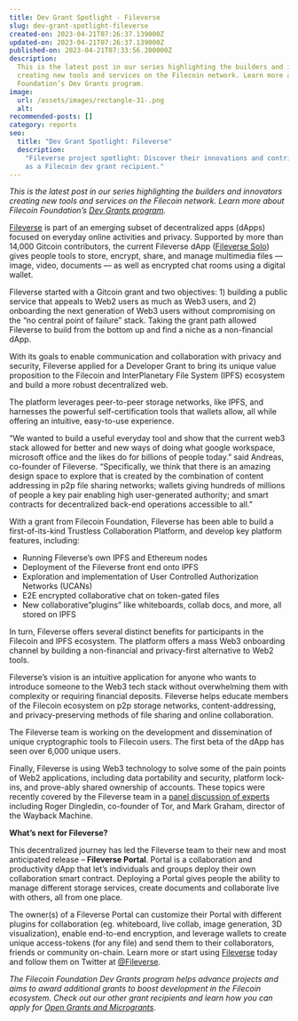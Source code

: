 ```yaml
---
title: Dev Grant Spotlight - Fileverse
slug: dev-grant-spotlight-fileverse
created-on: 2023-04-21T07:26:37.139000Z
updated-on: 2023-04-21T07:26:37.139000Z
published-on: 2023-04-21T07:33:56.200000Z
description:
  This is the latest post in our series highlighting the builders and innovators
  creating new tools and services on the Filecoin network. Learn more about Filecoin
  Foundation’s Dev Grants program.
image:
  url: /assets/images/rectangle-31-.png
  alt:
recommended-posts: []
category: reports
seo:
  title: "Dev Grant Spotlight: Fileverse"
  description:
    "Fileverse project spotlight: Discover their innovations and contributions
    as a Filecoin dev grant recipient."
---
```


_This is the latest post in our series highlighting the builders and innovators creating new tools and services on the Filecoin network. Learn more about Filecoin Foundation’s_ [_Dev Grants program_](https://fil.org/grants/)_._

[Fileverse](https://fileverse.io/) is part of an emerging subset of decentralized apps (dApps) focused on everyday online activities and privacy. Supported by more than 14,000 Gitcoin contributors, the current Fileverse dApp ([Fileverse Solo](https://beta.fileverse.io/)) gives people tools to store, encrypt, share, and manage multimedia files — image, video, documents — as well as encrypted chat rooms using a digital wallet.

Fileverse started with a Gitcoin grant and two objectives: 1) building a public service that appeals to Web2 users as much as Web3 users, and 2) onboarding the next generation of Web3 users without compromising on the “no central point of failure” stack. Taking the grant path allowed Fileverse to build from the bottom up and find a niche as a non-financial dApp.

With its goals to enable communication and collaboration with privacy and security, Fileverse applied for a Developer Grant to bring its unique value proposition to the Filecoin and InterPlanetary File System (IPFS) ecosystem and build a more robust decentralized web.

The platform leverages peer-to-peer storage networks, like IPFS, and harnesses the powerful self-certification tools that wallets allow, all while offering an intuitive, easy-to-use experience.

“We wanted to build a useful everyday tool and show that the current web3 stack allowed for better and new ways of doing what google workspace, microsoft office and the likes do for billions of people today.” said Andreas, co-founder of Fileverse. “Specifically, we think that there is an amazing design space to explore that is created by the combination of content addressing in p2p file sharing networks; wallets giving hundreds of millions of people a key pair enabling high user-generated authority; and smart contracts for decentralized back-end operations accessible to all.”

With a grant from Filecoin Foundation, Fileverse has been able to build a first-of-its-kind Trustless Collaboration Platform, and develop key platform features, including:

- Running Fileverse’s own IPFS and Ethereum nodes
- Deployment of the Fileverse front end onto IPFS
- Exploration and implementation of User Controlled Authorization Networks (UCANs)
- E2E encrypted collaborative chat on token-gated files
- New collaborative”plugins” like whiteboards, collab docs, and more, all stored on IPFS

In turn, Fileverse offers several distinct benefits for participants in the Filecoin and IPFS ecosystem. The platform offers a mass Web3 onboarding channel by building a non-financial and privacy-first alternative to Web2 tools.

Fileverse’s vision is an intuitive application for anyone who wants to introduce someone to the Web3 tech stack without overwhelming them with complexity or requiring financial deposits. Fileverse helps educate members of the Filecoin ecosystem on p2p storage networks, content-addressing, and privacy-preserving methods of file sharing and online collaboration.

The Fileverse team is working on the development and dissemination of unique cryptographic tools to Filecoin users. The first beta of the dApp has seen over 6,000 unique users.

Finally, Fileverse is using Web3 technology to solve some of the pain points of Web2 applications, including data portability and security, platform lock-ins, and prove-ably shared ownership of accounts. These topics were recently covered by the Fileverse team in a [panel discussion of experts](https://www.youtube.com/watch?v=M7odSy7Lf9g) including Roger Dingledin, co-founder of Tor, and Mark Graham, director of the Wayback Machine.

**What’s next for Fileverse?**

This decentralized journey has led the Fileverse team to their new and most anticipated release – **Fileverse Portal**. Portal is a collaboration and productivity dApp that let’s individuals and groups deploy their own collaboration smart contract. Deploying a Portal gives people the ability to manage different storage services, create documents and collaborate live with others, all from one place.

The owner(s) of a Fileverse Portal can customize their Portal with different plugins for collaboration (eg. whiteboard, live collab, image generation, 3D visualization), enable end-to-end encryption, and leverage wallets to create unique access-tokens (for any file) and send them to their collaborators, friends or community on-chain. Learn more or start using [Fileverse](https://fileverse.io/) today and follow them on Twitter at [@Fileverse](https://twitter.com/fileverse).

_The Filecoin Foundation Dev Grants program helps advance projects and aims to award additional grants to boost development in the Filecoin ecosystem. Check out our other grant recipients and learn how you can apply for_ [_Open Grants and Microgrants_](https://fil.org/grants)_._

